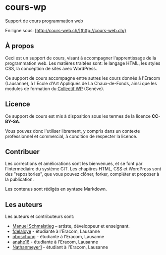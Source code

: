 # cours-wp

Support de cours programmation web

En ligne sous: [http://cours-web.ch/](http://cours-web.ch/)

## À propos

Ceci est un support de cours, visant à accompagner l'apprentissage de la programmation web. Les matières traitées sont: le langage HTML, les styles CSS, la conception de sites avec WordPress.

Ce support de cours accompagne entre autres les cours donnés à l'Eracom (Lausanne), à l'Ecole d'Art Appliqués de La Chaux-de-Fonds, ainsi que les modules de formation du [Collectif WP](http://collectifwp.ch) (Genève).

## Licence

Ce support de cours est mis à disposition sous les termes de la licence **CC-BY-SA**.

Vous pouvez donc l'utiliser librement, y compris dans un contexte professionnel et commercial, à condition de respecter la licence.

## Contribuer

Les corrections et améliorations sont les bienvenues, et se font par l'intermédiaire du système GIT. Les chapitres HTML, CSS et WordPress sont des "repositories", que vous pouvez clôner, forker, compléter et proposer à la publication.

Les contenus sont rédigés en syntaxe Markdown.

## Les auteurs

Les auteurs et contributeurs sont:

* [Manuel Schmalstieg](https://github.com/ms-studio) – artiste, développeur et enseignant.
* [fdelaloye](https://github.com/fdelaloye) - étudiante à l'Eracom, Lausanne
* [oboschung](https://github.com/oboschung) - étudiante à l'Eracom, Lausanne
* [anahe16](https://github.com/anahe16) - étudiante à l'Eracom, Lausanne
* [Nathanmeyer1](https://github.com/Nathanmeyer1) - étudiant à l'Eracom, Lausanne
